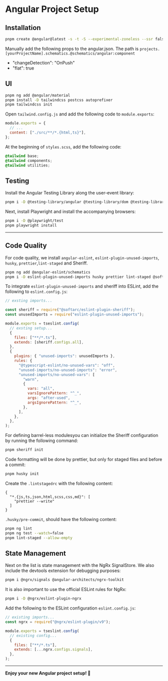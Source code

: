 # Angular Project Setup

## Installation

```bash
pnpm create @angular@latest -s -t -S --experimental-zoneless --ssr false --style scss [yourProjectName]
```

Manually add the following props to the angular.json.
The path is `projects.[yourProjectName].schematics.@schematics/angular:component`

- "changeDetection": "OnPush"
- "flat": true

## UI

```bash
pnpm ng add @angular/material
pnpm install -D tailwindcss postcss autoprefixer
pnpm tailwindcss init
```

Open `tailwind.config.js` and add the following code to `module.exports`:

```javascript
module.exports = {
  // ...
  content: ["./src/**/*.{html,ts}"],
};
```

At the beginning of `styles.scss`, add the following code:

```scss
@tailwind base;
@tailwind components;
@tailwind utilities;
```

## Testing

Install the Angular Testing Library along the user-event library:

```bash
pnpm i -D @testing-library/angular @testing-library/dom @testing-library/user-event
```

Next, install Playwright and install the accompanying browsers:

```bash
pnpm i -D @playwright/test
pnpm playwright install
```

---

## Code Quality

For code quality, we install `angular-eslint`, `eslint-plugin-unused-imports`, `husky`, `prettier`,`lint-staged` and Sheriff.

```bash
pnpm ng add @angular-eslint/schematics
pnpm i -D eslint-plugin-unused-imports husky prettier lint-staged @softarc/{sheriff-core,eslint-plugin-sheriff}
```

To integrate `eslint-plugin-unused-imports` and sheriff into ESLint, add the following to `eslint.config.js`:

```javascript
// exsting imports...

const sheriff = require("@softarc/eslint-plugin-sheriff");
const unusedImports = require("eslint-plugin-unused-imports");

module.exports = tseslint.config(
  // exsting setup...
  {
    files: ["**/*.ts"],
    extends: [sheriff.configs.all],
  },
  {
    plugins: { "unused-imports": unusedImports },
    rules: {
      "@typescript-eslint/no-unused-vars": "off",
      "unused-imports/no-unused-imports": "error",
      "unused-imports/no-unused-vars": [
        "warn",
        {
          vars: "all",
          varsIgnorePattern: "^_",
          args: "after-used",
          argsIgnorePattern: "^_",
        },
      ],
    },
  },
);
```

For defining barrel-less modulesyou can initialize the Sheriff configuration by running the following command:

```bash
pnpm sheriff init
```

Code formatting will be done by prettier, but only for staged files and before a commit:

```bash
pnpm husky init
```

Create the `.lintstagedrc` with the following content:

```text
{
  "*.{js,ts,json,html,scss,css,md}": [
    "prettier --write"
  ]
}

```

`.husky/pre-commit`, should have the following content:

```bash
pnpm ng lint
pnpm ng test --watch=false
pnpm lint-staged --allow-empty
```

## State Management

Next on the list is state management with the NgRx SignalStore. We also include the devtools extension for debugging purposes:

```bash
pnpm i @ngrx/signals @angular-architects/ngrx-toolkit
```

It is also important to use the official ESLint rules for NgRx:

```bash
pnpm i -D @ngrx/eslint-plugin-ngrx
```

Add the following to the ESLint configuration `eslint.config.js`:

```javascript
// existing imports...
const ngrx = require("@ngrx/eslint-plugin/v9");

module.exports = tseslint.config(
  // existing config...
  {
    files: ["**/*.ts"],
    extends: [...ngrx.configs.signals],
  },
);
```

---

**Enjoy your new Angular project setup! 🚀**
